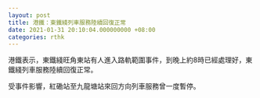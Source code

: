 ```yaml
---
layout: post
title: 港鐵：東鐵綫列車服務陸續回復正常
date: 2021-01-31 20:10:04.000000000 +08:00
categories: rthk
---
```


港鐵表示，東鐵綫旺角東站有人進入路軌範圍事件，到晚上約8時已經處理好，東鐵綫列車服務陸續回復正常。

受事件影響，紅磡站至九龍塘站來回方向列車服務曾一度暫停。

